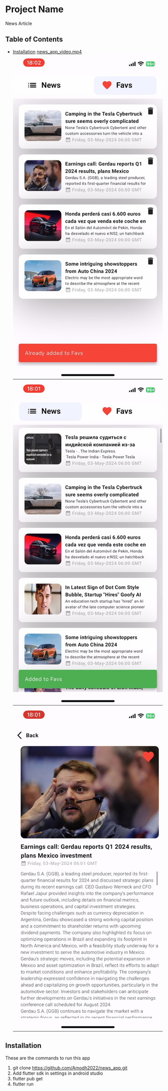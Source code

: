 # Project Name
News Article

## Table of Contents
- [Installation](#installation)
[news_app_video.mp4](assets/video/news_app_video.mp4)
![1.jpeg](assets/images/1.jpeg)
![2.jpeg](assets/images/2.jpeg)
![3.jpeg](assets/images/3.jpeg)
## Installation

These are the commands to run this app

1. git clone https://github.com/Amodh2022/news_app.git
2. Add flutter sdk in settings in android studio
3. flutter pub get 
4. flutter run



